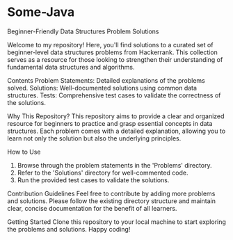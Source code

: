 # Some-Java
Beginner-Friendly Data Structures Problem Solutions

Welcome to my repository! Here, you'll find solutions to a curated set of beginner-level data structures problems from Hackerrank. This collection serves as a resource for those looking to strengthen their understanding of fundamental data structures and algorithms.


Contents
Problem Statements: Detailed explanations of the problems solved.
Solutions: Well-documented solutions using common data structures.
Tests: Comprehensive test cases to validate the correctness of the solutions.


Why This Repository?
This repository aims to provide a clear and organized resource for beginners to practice and grasp essential concepts in data structures. Each problem comes with a detailed explanation, allowing you to learn not only the solution but also the underlying principles.

How to Use
1. Browse through the problem statements in the 'Problems' directory.
2. Refer to the 'Solutions' directory for well-commented code.
3. Run the provided test cases to validate the solutions.

Contribution Guidelines
Feel free to contribute by adding more problems and solutions. Please follow the existing directory structure and maintain clear, concise documentation for the benefit of all learners.

Getting Started
Clone this repository to your local machine to start exploring the problems and solutions. Happy coding!
